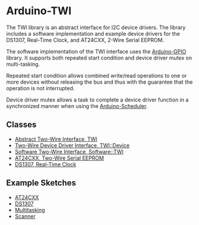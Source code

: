 # Arduino-TWI

The TWI library is an abstract interface for I2C device drivers. The
library includes a software implementation and example device drivers
for the DS1307, Real-Time Clock, and AT24CXX, 2-Wire Serial EEPROM.

The software implementation of the TWI interface uses the
[Arduino-GPIO](https://github.com/mikaelpatel/Arduino-GPIO)
library. It supports both repeated start condition and device driver
mutex on multi-tasking.

Repeated start condition allows combined write/read operations to one
or more devices without releasing the bus and thus with the guarantee
that the operation is not interrupted.

Device driver mutex allows a task to complete a device driver function
in a synchronized manner when using the
[Arduino-Scheduler](https://github.com/mikaelpatel/Arduino-Scheduler).

## Classes

* [Abstract Two-Wire Interface, TWI](./src/TWI.h)
* [Two-Wire Device Driver Interface, TWI::Device](./src/TWI.h)
* [Software Two-Wire Interface, Software::TWI](./src/Software/TWI.h)
* [AT24CXX, Two-Wire Serial EEPROM](./src/Driver/AT24CXX.h)
* [DS1307, Real-Time Clock](./src/Driver/DS1307.h)

## Example Sketches

* [AT24CXX](./examples/AT24CXX)
* [DS1307](./examples/DS1307)
* [Multitasking](./examples/Multitasking)
* [Scanner](./examples/Scanner)

